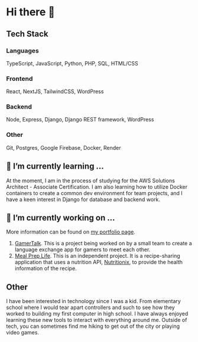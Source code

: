 # Hi there 👋

## Tech Stack

### Languages
TypeScript, JavaScript, Python, PHP, SQL, HTML/CSS

### Frontend
React, NextJS, TailwindCSS, WordPress

### Backend
Node, Express, Django, Django REST framework, WordPress

### Other
Git, Postgres, Google Firebase, Docker, Render

## 🌱 I’m currently learning ...
At the moment, I am in the process of studying for the AWS Solutions Architect - Associate Certification. I am also learning how to utilize Docker containers to create a common dev environment for team projects, and I have a keen interest in Django for database and backend work.

## 🔭 I’m currently working on ...
More information can be found on [my portfolio page](https://my-portfolio-taylorc19s-projects.vercel.app/).
1. [GamerTalk](https://github.com/GamerTalk). This is a project being worked on by a small team to create a language exchange app for gamers to meet each other.
2. [Meal Prep Life](https://github.com/TaylorC19/meal-prep-tracker). This is an independent project. It is a recipe-sharing application that uses a nutrition API, [Nutritionix](https://www.nutritionix.com/), to provide the health information of the recipe.

## Other
I have been interested in technology since I was a kid. From elementary school where I would tear apart controllers and such to see how they worked to building my first computer in high school. I have always enjoyed learning these new tools to interact with everything around me.
Outside of tech, you can sometimes find me hiking to get out of the city or playing video games.

<!--
**TaylorC19/TaylorC19** is a ✨ _special_ ✨ repository because its `README.md` (this file) appears on your GitHub profile.

Here are some ideas to get you started:

- 👯 I’m looking to collaborate on ...
- 🤔 I’m looking for help with ...
- 💬 Ask me about ...
- 📫 How to reach me: ...
- ⚡ Fun fact: ...
-->
